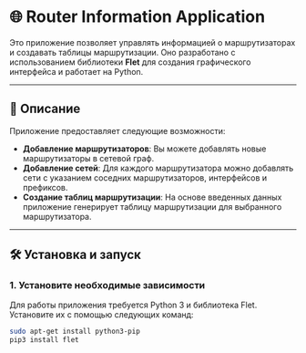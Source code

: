# 🌐 Router Information Application

Это приложение позволяет управлять информацией о маршрутизаторах и создавать таблицы маршрутизации. Оно разработано с использованием библиотеки **Flet** для создания графического интерфейса и работает на Python.

---

## 📝 Описание

Приложение предоставляет следующие возможности:
- **Добавление маршрутизаторов**: Вы можете добавлять новые маршрутизаторы в сетевой граф.
- **Добавление сетей**: Для каждого маршрутизатора можно добавлять сети с указанием соседних маршрутизаторов, интерфейсов и префиксов.
- **Создание таблиц маршрутизации**: На основе введенных данных приложение генерирует таблицу маршрутизации для выбранного маршрутизатора.

---

## 🛠️ Установка и запуск

### 1. Установите необходимые зависимости
Для работы приложения требуется Python 3 и библиотека Flet. Установите их с помощью следующих команд:

```bash
sudo apt-get install python3-pip
pip3 install flet

